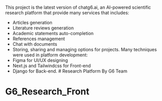 This project is the latest version of chatg6.ai, an AI-powered scientific research platform that provide many services that includes:          
- Articles generation
- Literature reviews generation
- Academic statements auto-completion
- References management
- Chat with documents
- Storing, sharing and managing options for projects.
Many techniques were used in platform development:                     
- Figma for UI/UX designing
- Next.js and Tailwindcss for Front-end
- Django for Back-end.
﻿# Research Platform By G6 Team
# G6_Research_Front
